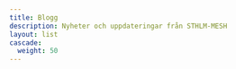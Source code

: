 ```yaml
---
title: Blogg
description: Nyheter och uppdateringar från STHLM-MESH
layout: list
cascade:
  weight: 50
---
```

